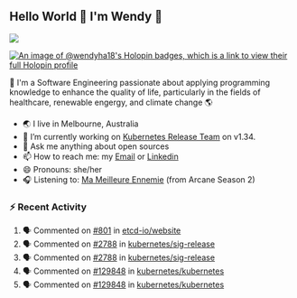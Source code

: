 ## Hello World 👋 I'm Wendy 🧃 
![](https://komarev.com/ghpvc/?username=wendy-ha18)

[![An image of @wendyha18's Holopin badges, which is a link to view their full Holopin profile](https://holopin.me/wendyha18)](https://holopin.io/@wendyha18)

🌱 I'm a Software Engineering passionate about applying programming knowledge to enhance the quality of life, particularly in the fields of healthcare, renewable engergy, and climate change 🌎

- 🌏 I live in Melbourne, Australia
- 🔭 I’m currently working on [Kubernetes Release Team](https://github.com/kubernetes/sig-release/tree/master) on v1.34.
- 💬 Ask me anything about open sources
- 📫 How to reach me: my [Email](mailto:wendyha.sut@gmail.com) or [Linkedin](https://www.linkedin.com/in/wendyha-sut/)
- 😄 Pronouns: she/her
- 🎧 Listening to: [Ma Meilleure Ennemie](https://www.youtube.com/watch?v=1F3OGIFnW1k) (from Arcane Season 2)

### :zap: Recent Activity

<!--START_SECTION:activity-->
1. 🗣 Commented on [#801](https://github.com/etcd-io/website/issues/801#issuecomment-2937694018) in [etcd-io/website](https://github.com/etcd-io/website)
2. 🗣 Commented on [#2788](https://github.com/kubernetes/sig-release/pull/2788#issuecomment-2900595007) in [kubernetes/sig-release](https://github.com/kubernetes/sig-release)
3. 🗣 Commented on [#2788](https://github.com/kubernetes/sig-release/pull/2788#issuecomment-2898819136) in [kubernetes/sig-release](https://github.com/kubernetes/sig-release)
4. 🗣 Commented on [#129848](https://github.com/kubernetes/kubernetes/issues/129848#issuecomment-2890491881) in [kubernetes/kubernetes](https://github.com/kubernetes/kubernetes)
5. 🗣 Commented on [#129848](https://github.com/kubernetes/kubernetes/issues/129848#issuecomment-2890440749) in [kubernetes/kubernetes](https://github.com/kubernetes/kubernetes)
<!--END_SECTION:activity-->
